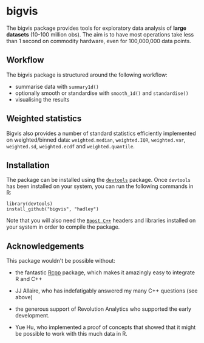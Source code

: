 # bigvis

The bigvis package provides tools for exploratory data analysis of __large datasets__ (10-100 million obs). The aim is to have most operations take less than 1 second on commodity hardware, even for 100,000,000 data points.

## Workflow

The bigvis package is structured around the following workflow:

* summarise data with `summary1d()`
* optionally smooth or standardise with `smooth_1d()` and `standardise()`
* visualising the results

## Weighted statistics

Bigvis also provides a number of standard statistics efficiently implemented on weighted/binned data: `weighted.median`, `weighted.IQR`, `weighted.var`, `weighted.sd`, `weighted.ecdf` and `weighted.quantile`. 

## Installation

The package can be installed using the [`devtools`](https://github.com/hadley/devtools) package. Once `devtools` has been installed on your system, you can run the following commands in R:

    library(devtools)
    install_github("bigvis", "hadley")

Note that you will also need the [`Boost C++`](http://www.boost.org/community/cpp.html) headers and libraries installed on your system in order to compile the package.

## Acknowledgements

This package wouldn't be possible without:

* the fantastic [Rcpp](http://dirk.eddelbuettel.com/code/rcpp.html) package, which makes it amazingly easy to integrate R and C++

* JJ Allaire, who has indefatigably answered my many C++ questions (see above)

* the generous support of Revolution Analytics who supported the early development.

* Yue Hu, who implemented a proof of concepts that showed that it might be possible to work with this much data in R.
